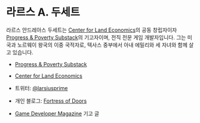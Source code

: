 # 라르스 A. 두세트

라르스 안드레아스 두세트는 [Center for Land Economics](https://www.landeconomics.org)의 공동 창립자이자 [Progress & Poverty Substack](https://www.progressandpoverty.substack.com)의 기고자이며, 전직 전문 게임 개발자입니다.
그는 미국과 노르웨이 왕국의 이중 국적자로, 텍사스 중부에서 아내 에밀리와 세 자녀와 함께 살고 있습니다.

- [Progress & Poverty Substack](https://www.progressandpoverty.substack.com)
- [Center for Land Economics](https://www.landeconomics.org)
 
- 트위터: [@larsiusprime](https://www.twitter.com/larsiusprime)
- 개인 블로그: [Fortress of Doors](https://www.fortressofdoors.com)
- [Game Developer Magazine](https://www.gamedeveloper.com/author/lars-doucet) 기고 글